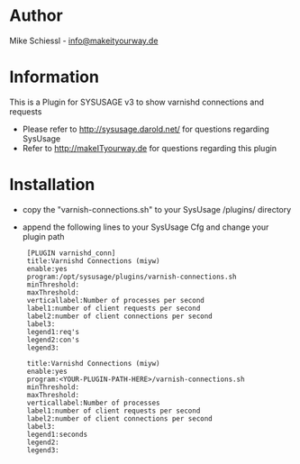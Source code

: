 # Author
 Mike Schiessl - info@makeityourway.de

# Information
 This is a Plugin for SYSUSAGE v3 to show varnishd connections and requests
 - Please refer to http://sysusage.darold.net/ for questions regarding SysUsage
 - Refer to http://makeITyourway.de for questions regarding this plugin

# Installation
 - copy the "varnish-connections.sh" to your SysUsage /plugins/ directory
 - append the following lines to your SysUsage Cfg and change your plugin path

        [PLUGIN varnishd_conn]
        title:Varnishd Connections (miyw)
        enable:yes
        program:/opt/sysusage/plugins/varnish-connections.sh
        minThreshold:
        maxThreshold:
        verticallabel:Number of processes per second
        label1:number of client requests per second
        label2:number of client connections per second
        label3:
        legend1:req's
        legend2:con's
        legend3:

        title:Varnishd Connections (miyw)
        enable:yes
        program:<YOUR-PLUGIN-PATH-HERE>/varnish-connections.sh
        minThreshold:
        maxThreshold:
        verticallabel:Number of processes
        label1:number of client requests per second
        label2:number of client connections per second
        label3:
        legend1:seconds
        legend2:
        legend3:

